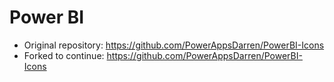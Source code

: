 # Power BI

- Original repository: https://github.com/PowerAppsDarren/PowerBI-Icons
- Forked to continue: https://github.com/PowerAppsDarren/PowerBI-Icons

